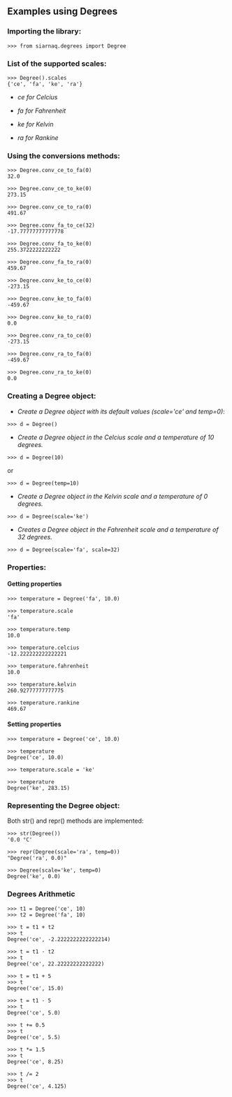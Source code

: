 ## Examples using Degrees

### Importing the library:

```
>>> from siarnaq.degrees import Degree
```

### List of the supported scales:

```
>>> Degree().scales
{'ce', 'fa', 'ke', 'ra'}
```

- *ce for Celcius*

- *fa for Fahrenheit*

- *ke for Kelvin*

- *ra for Rankine*

### Using the conversions methods:

```
>>> Degree.conv_ce_to_fa(0)
32.0

>>> Degree.conv_ce_to_ke(0)
273.15

>>> Degree.conv_ce_to_ra(0)
491.67

>>> Degree.conv_fa_to_ce(32)
-17.77777777777778

>>> Degree.conv_fa_to_ke(0)
255.3722222222222

>>> Degree.conv_fa_to_ra(0)
459.67

>>> Degree.conv_ke_to_ce(0)
-273.15

>>> Degree.conv_ke_to_fa(0)
-459.67

>>> Degree.conv_ke_to_ra(0)
0.0

>>> Degree.conv_ra_to_ce(0)
-273.15

>>> Degree.conv_ra_to_fa(0)
-459.67

>>> Degree.conv_ra_to_ke(0)
0.0
```

### Creating a Degree object:

- *Create a Degree object with its default values (scale=\'ce\' and temp=0)*:

```
>>> d = Degree()
``` 

- *Create a Degree object in the Celcius scale and a temperature of 10 degrees.*

```
>>> d = Degree(10)
```
or
```
>>> d = Degree(temp=10)
```

- *Create a Degree object in the Kelvin scale and a temperature of 0 degrees.*

```
>>> d = Degree(scale='ke')
```

- *Creates a Degree object in the Fahrenheit scale and a temperature of 32 degrees.*

```
>>> d = Degree(scale='fa', scale=32)
```

### Properties:

#### Getting properties

```
>>> temperature = Degree('fa', 10.0)

>>> temperature.scale
'fa'

>>> temperature.temp
10.0

>>> temperature.celcius
-12.222222222222221

>>> temperature.fahrenheit
10.0

>>> temperature.kelvin
260.92777777777775

>>> temperature.rankine
469.67
```

#### Setting properties

```
>>> temperature = Degree('ce', 10.0)

>>> temperature
Degree('ce', 10.0)

>>> temperature.scale = 'ke'

>>> temperature
Degree('ke', 283.15)
```

### Representing the Degree object:

Both str() and repr() methods are implemented:

```
>>> str(Degree())
'0.0 °C'

>>> repr(Degree(scale='ra', temp=0))
"Degree('ra', 0.0)"

>>> Degree(scale='ke', temp=0)
Degree('ke', 0.0)
```

### Degrees Arithmetic

```
>>> t1 = Degree('ce', 10)
>>> t2 = Degree('fa', 10)

>>> t = t1 + t2
>>> t
Degree('ce', -2.2222222222222214)

>>> t = t1 - t2
>>> t
Degree('ce', 22.22222222222222)

>>> t = t1 + 5
>>> t
Degree('ce', 15.0)

>>> t = t1 - 5
>>> t
Degree('ce', 5.0)

>>> t += 0.5
>>> t
Degree('ce', 5.5)

>>> t *= 1.5
>>> t
Degree('ce', 8.25)

>>> t /= 2
>>> t
Degree('ce', 4.125)
```